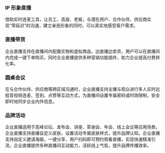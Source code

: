 ﻿### IP 形象直播
借助实时连麦工具，让员工、高层、老板，与潜在用户、合作伙伴、供应商实现“零延迟”的沟通，建立亲民形象的同时，可以真实地感受客户需求。

### 直播带货
企业直播支持在直播间内配置实物和虚拟商品，边直播边卖货，用户可以在直播间内完成一键下单购买，同时企业直播提供多种营销功能插件，助力企业提高付费转化率。

### 圆桌会议
在与合作伙伴、供应商等跨区域沟通时，企业直播支持主播与观众进行多人实时远程音视频连麦、签到、点赞等互动方式，为直播间设置专属密码或时效限制，安全即时地同步企业内外信息。

### 品牌活动
企业直播适用于高峰论坛、发布会、讲座、答谢会、年会、线上会议等应用场景。企业直播支持直播自定义皮肤，设置活动专属皮肤样式，提升品牌认知。企业直播支持自定义邀请海报，一键分享，用户扫码即可预约观看直播，实现快速精准引流。企业直播提供多种直播间互动能力，活跃线上气氛，提升品牌传播效率。
